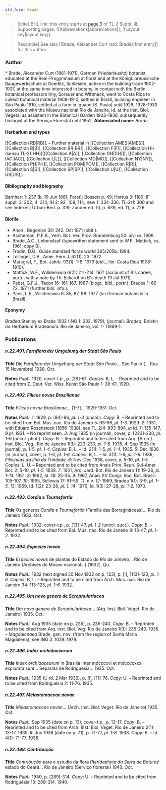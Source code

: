 ```yaml
---
std_form: Brade
---
```


> [!cite] BHL link: this entry starts at [page 3](https://www.biodiversitylibrary.org/page/33266310) of TL-2 Suppl. III.
> Supporting pages: [[Abbreviations|abbreviations]], [[Layout key|layout key]].

> [!example] See also [[Brade, Alexander Curt {std. Brade}|first entry]] for this author

### Author

\* Brade, Alexander Curt (1881-1971), German (Niederlausitz) botanist, educated at the Real-Progymnasium at Forst and at the Königl. preussische Baugewerkschule at Goerlitz, Schlesien, active in the building trade 1902-1907, at the same time interested in botany, in contact with the Berlin botanical professors Kny, Sorauer and Wittmack, went to Costa Rica to collect botanical material 1908-1910, settled in Brazil, building engineer in São Paulo 1910, settled at a farm in Iguape (S. Paulo) until 1928, 1928-1933 associated with the Museu nacional Rio de Janeiro, id. at the Inst. Biol. Vegetal as assistant in the Botanical Garden 1933-1938, subsequently biologist at the Serviço Florestal until 1952. 
**Abbreviated name**: *Brade*

#### Herbarium and types

[[Collection RB|RB]]. – Further material in [[Collection AMES|AMES]], [[Collection B|B]], [[Collection BR|BR]], [[Collection F|F]], [[Collection HH (sensu TL-2)|HH]]([[Collection A|A]], [[Collection GH|GH]]), [[Collection IAC|IAC]], [[Collection L|L]], [[Collection MO|MO]], [[Collection NY|NY]], [[Collection PH|PH]], [[Collection POM|POM]], [[Collection R|R]], [[Collection S|S]], [[Collection SP|SP]], [[Collection U|U]], [[Collection US|US]].

#### Bibliography and biography

Barnhart 1: 237 (b. 19 Jun 1881, Forst); Bossert p. 49; Hortus 3: 1189; IF suppl. 3: 202, 4: 314; IH 2: 92, 109, 114; Kew 1: 334-336; TL-2/1: 300 and see indexes; Urban-Berl. p. 319; Zander ed. 10, p. 639, ed. 11, p. 726.

#### Biofile

- Anon., Begonian 38: 242. Oct 1971 (obit.).
- Ascherson, P.F.A., Verh. Bot. Ver. Prov. Brandenburg 50: xiv-xv. 1909.
- Brade, A.C., Lebenslauf (typewritten statement sent to W.F.. Mattick, ca. 1961; copy B).
- Frodin, D.G., Guide standard floras world 365/205b. 1984.
- Lellinger, D.B., Amer. Fern J. 62(1): 23. 1972.
- Markgraf, F., Bot. Jahrb. 93(1): 1-8. 1973 (obit., itin. Costa Rica 1908-1910).
- Mattick, W.F., Willdenowia 6(2): 211-214. 1971 (account of B's career, portr., with a note by Th. Eckardt on B's death 19 Jul 1971).
- Pabst, G.F.J., Taxon 16: 161-167. 1967 (biogr., bibl., portr.); Bradea 1: 69-72. 1971 (further bibl. info.).
- Paes, L.E., Willdenowia 8: 85, 87, 88. 1977 (on German botanists in Brazil).

#### Eponymy

*Bradea* Stanley ex Brade 1932 (ING 1: 232. 1979); (journal): *Bradea*, Boletin do Herbarium Bradeanum. Rio de Janeiro, vol. 1- (1969-).

### Publications

##### n.22.491. Farnflora der Umgebung der Stadt São Paulo

**Title**
Die *Farnflora der Umgebung der Stadt São Paulo*... São Paulo (... Rua 15 Novembre) 1920. Oct.

**Notes**
*Publ*.: 1920, cover-t.p., p. \[39\]-61. *Copies*: B, L. – Reprinted and to be cited from Z. Deut. Ver. Wiss. Kunst São Paulo 1: 39-61. 1920.

##### n.22.492. Filices novae Brasilianae

**Title**
*Filices novae Brasilianae*... \[1-7\]... 1929-1951. Oct.

**Notes**
*Publ*.: *1*: 1929, p. \[93\]-96, *pl. 1-3* (uncol.). *Copy*: B. – Reprinted and to be cited from Bol. Mus. nac. Rio de Janeiro 5: 93-96, *pl. 1-3.* 1929.
*2*: 1931, with Eduard Rosenstock (1856-1938), see TL-2/4: 893-894, *in* Id. 7: 135-147, *9 pl*. 1931. – No reprint seen.
*3*: Aug 1935 (in journal), cover, p. \[223\]-230, *pl. 1-6* (uncol. phot.). *Copy*: B. – Reprinted and to be cited from Arq. \[Arch.\] Inst. Biol. Veg., Rio de Janeiro 1(3): 223-230, *pl. 1-6.* 1935.
*4*: Sep 1935 (in journal), p. 1-5, *pl. 1-4.* *Copies*: B, L. – Id. 2(1): 1-5, *pl. 1-4.* 1935.
*5*: Dec 1936 (in journal), cover, p. 1-6, *pl. 1-6.* *Copies*: B, L. – Id. 3(1): 1-6, *pl. 1-6.* 1936, *Filicineas da Ilha da Trindade*.
*6*: Nov-Dec 1938, cover, p. 5-10, *pl. 1-5.* *Copies*: L, U. – Reprinted and to be cited from Anais Prim. Reun. Sul-Amer. Bot. 2: 5-10, *pl. 1-5.* 1938.
*7*: 1951, Arq. Jard. Bot. Rio de Janeiro 11: 19-36, *pl. 1-13.* 1951.
*8*: 1962, Id. 18: 25-35.
*9*: 1967, Anais XV Congr. Soc. Bot. Brasil: 105-107.
*10*: 1965, Sellowia 17: 51-59.
*11*: n.v.
*12*: 1969, Bradea 1(1): 3-9, *pl. 1-5.*
*13*: 1969, Id. 1(2): 23-28, *pl. 1.*
*14*: 1970, Id. 1(3): 27-28, *pl. 1-2.* 1970.

##### n.22.493. Cordia e Tournefortia

**Title**
Os generos *Cordia e Tournefortia* (Familia das Borraginàceas)... Rio de Janeiro 1932. Oct.

**Notes**
*Publ*.: 1932, cover-t.p., p. \[13\]-47, *pl. 1-2* (uncol. auct.). *Copy*: B. – Reprinted and to be cited from Bol. Mus. nac. Rio de Janeiro 8: 13-47, *pl. 1-2.* 1932.

##### n.22.494. Especies novas

**Title**
*Especies novas* de plantas do Estado do *Rio de Janeiro*... Rio de Janeiro (Archives do Museo nacional...) \[1932\]. Qu.

**Notes**
*Publ*.: 1932 (text signed 30 Nov 1932 on p. 123), p. \[i\], \[113\]-123, *pl. 1-6.* *Copies*: B, L.  – Reprinted and to be cited from Arch. Mus. nac. Rio de Janeiro 34: 113-123, *pl. 1-6.* 1932.

##### n.22.495. Um novo genero de Scrophulariacea

**Title**
*Um novo genero de Scrophulariacea*... (Arq. Inst. Biol. Veget. Rio de Janeiro) 1935. Oct.

**Notes**
*Publ*.: Aug 1935 (date on p. 235), p. 235-240. *Copy*: B. – Reprinted and to be cited from Arq. Inst. Biol. Veg. Rio de Janeiro 1(3): 235-240. 1935. – *Magdalenaea* Brade, gen. nov. (from the region of Santa Maria Magdalena), see ING 2: 1029. 1979.

##### n.22.496. Index orchidacearum

**Title**
*Index orchidacearum* in Brasilia inter mdccccvi et mdccccxxxii explorata sunt... Separata de Rodriguésia... 1935. Oct.

**Notes**
*Publ*.: 1935 (U rd. 2 Mar 1936), p. \[i\], \[11\]-76. *Copy*: U. – Reprinted and to be cited from Rodriguésia 2: 11-76. 1935.

##### n.22.497. Melastomaceae novae

**Title**
*Melastomaceae novae*... (Arch. Inst. Biol. Veget. Rio de Janeiro) 1935. Oct.

**Notes**
*Publ*.: Sep 1935 (date on p. 13), cover-t.p., p. 13-17. *Copy*: B. – Reprinted and to be cited from Arch. Inst. Biol. Veget. Rio de Janeiro 2(1): 13-17. 1935.
*II*: Jun 1938 (date on p. 71), p. 71-77, *pl. 1-8.* 1938. *Copy*: B. – Id. 4(1): 71-77. 1938.

##### n.22.498. Contribução

**Title**
*Contribução* para o estudio da flora *Pteridophyta da Serra de Baturité* estado do Ceará... Rio de Janeiro (Serviço florestal) 1940. Oct.

**Notes**
*Publ*.: 1940, p. \[289\]-314. *Copy*: U. – Reprinted and to be cited from Rodriguésia 13: 289-314. 1940.

